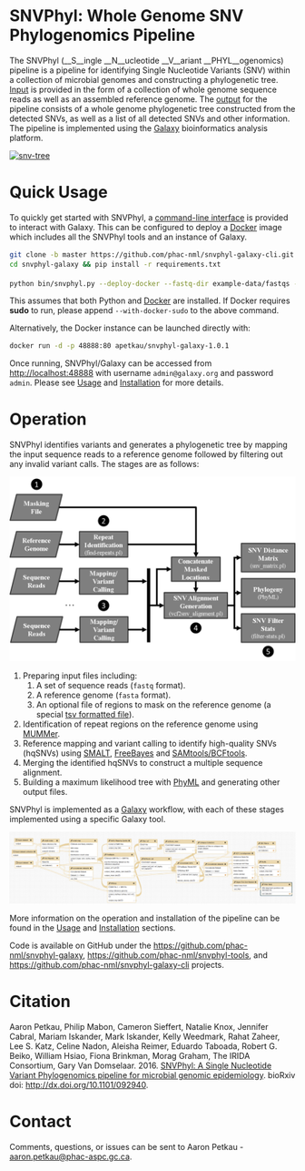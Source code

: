 # SNVPhyl: Whole Genome SNV Phylogenomics Pipeline

The SNVPhyl (__S__ingle __N__ucleotide __V__ariant __PHYL__ogenomics) pipeline is a pipeline for identifying Single Nucleotide Variants (SNV) within a collection of microbial genomes and constructing a phylogenetic tree.  [Input][] is provided in the form of a collection of whole genome sequence reads as well as an assembled reference genome.  The [output][] for the pipeline consists of a whole genome phylogenetic tree constructed from the detected SNVs, as well as a list of all detected SNVs and other information.  The pipeline is implemented using the [Galaxy][] bioinformatics analysis platform.

[![snv-tree][]][snv-tree]

# Quick Usage

To quickly get started with SNVPhyl, a [command-line interface][] is provided to interact with Galaxy.  This can be configured to deploy a [Docker][] image which includes all the SNVPhyl tools and an instance of Galaxy.

```bash
git clone -b master https://github.com/phac-nml/snvphyl-galaxy-cli.git
cd snvphyl-galaxy && pip install -r requirements.txt

python bin/snvphyl.py --deploy-docker --fastq-dir example-data/fastqs --reference-file example-data/reference.fasta --min-coverage 5 --output-dir output1
```

This assumes that both Python and [Docker][] are installed.  If Docker requires **sudo** to run, please append `--with-docker-sudo` to the above command.

Alternatively, the Docker instance can be launched directly with:

```bash
docker run -d -p 48888:80 apetkau/snvphyl-galaxy-1.0.1
```

Once running, SNVPhyl/Galaxy can be accessed from <http://localhost:48888> with username `admin@galaxy.org` and password `admin`.  Please see [Usage][] and [Installation][] for more details.

# Operation

SNVPhyl identifies variants and generates a phylogenetic tree by mapping the input sequence reads to a reference genome followed by filtering out any invalid variant calls.  The stages are as follows:

[![snvphyl-overview][]][snvphyl-overview]

1. Preparing input files including:
    1. A set of sequence reads (`fastq` format).
    2. A reference genome (`fasta` format).
    3. An optional file of regions to mask on the reference genome (a special [tsv formatted file][]).
2. Identification of repeat regions on the reference genome using [MUMMer][].
3. Reference mapping and variant calling to identify high-quality SNVs (hqSNVs) using [SMALT][], [FreeBayes][] and [SAMtools/BCFtools][].
4. Merging the identified hqSNVs to construct a multiple sequence alignment.
5. Building a maximum likelihood tree with [PhyML][] and generating other output files.

SNVPhyl is implemented as a [Galaxy][] workflow, with each of these stages implemented using a specific Galaxy tool.

[![snvphyl-overview-galaxy][]][snvphyl-overview-galaxy]

More information on the operation and installation of the pipeline can be found in the [Usage][] and [Installation][] sections.

Code is available on GitHub under the <https://github.com/phac-nml/snvphyl-galaxy>, <https://github.com/phac-nml/snvphyl-tools>, and <https://github.com/phac-nml/snvphyl-galaxy-cli> projects.

# Citation

Aaron Petkau, Philip Mabon, Cameron Sieffert, Natalie Knox, Jennifer Cabral, Mariam Iskander, Mark Iskander, Kelly Weedmark, Rahat Zaheer, Lee S. Katz, Celine Nadon, Aleisha Reimer, Eduardo Taboada, Robert G. Beiko, William Hsiao, Fiona Brinkman, Morag Graham, The IRIDA Consortium, Gary Van Domselaar. 2016. [SNVPhyl: A Single Nucleotide Variant Phylogenomics pipeline for microbial genomic epidemiology](http://biorxiv.org/content/early/2016/12/10/092940). bioRxiv doi: http://dx.doi.org/10.1101/092940.

# Contact

Comments, questions, or issues can be sent to Aaron Petkau - <aaron.petkau@phac-aspc.gc.ca>.

[Galaxy]: http://galaxyproject.org/
[Installation]: install/index.md
[command-line interface]: https://github.com/phac-nml/snvphyl-galaxy-cli
[Docker]: https://www.docker.com/
[tsv formatted file]: user/input/#invalid-positions-masking-file
[Overview]: user/index.md
[SMALT]: http://www.sanger.ac.uk/science/tools/smalt-0
[MUMMer]: http://mummer.sourceforge.net/
[FreeBayes]: https://github.com/ekg/freebayes
[SAMtools/BCFtools]: http://www.htslib.org/
[PhyML]: http://www.atgc-montpellier.fr/phyml/
[Usage]: user/usage.md
[snvphyl-overview]: images/snvphyl-overview.png
[snvphyl-overview-galaxy]: images/snvphyl-overview-galaxy.png
[snv-tree]: images/snvphyl-out.png
[output]: user/output.md
[Input]: user/input.md
[parameters]: user/parameters.md
